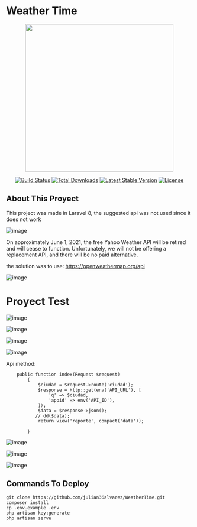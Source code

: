 
# Weather Time

<p align="center"><a href="https://laravel.com" target="_blank"><img src="https://raw.githubusercontent.com/laravel/art/master/logo-lockup/5%20SVG/2%20CMYK/1%20Full%20Color/laravel-logolockup-cmyk-red.svg" width="400"></a></p>

<p align="center">
<a href="https://travis-ci.org/laravel/framework"><img src="https://travis-ci.org/laravel/framework.svg" alt="Build Status"></a>
<a href="https://packagist.org/packages/laravel/framework"><img src="https://img.shields.io/packagist/dt/laravel/framework" alt="Total Downloads"></a>
<a href="https://packagist.org/packages/laravel/framework"><img src="https://img.shields.io/packagist/v/laravel/framework" alt="Latest Stable Version"></a>
<a href="https://packagist.org/packages/laravel/framework"><img src="https://img.shields.io/packagist/l/laravel/framework" alt="License"></a>
</p>


## About This Proyect

This project was made in Laravel 8, the suggested api was not used since it does not work

![image](https://user-images.githubusercontent.com/31891276/129647791-d4522400-78fb-477e-b085-8e4c6258b98f.png)

On approximately June 1, 2021, the free Yahoo Weather API will be retired and will cease to function. Unfortunately, we will not be offering a replacement API, and there will be no paid alternative.

the solution was to use: https://openweathermap.org/api 


![image](https://user-images.githubusercontent.com/31891276/129647869-841a0d5c-322f-4e0b-988c-93edea39687a.png)


# Proyect Test

![image](https://user-images.githubusercontent.com/31891276/129647953-73bad2db-a11f-46a3-abde-200b8bf9348b.png)

![image](https://user-images.githubusercontent.com/31891276/129647981-e504019d-dc2e-4686-954a-3124dd386ba4.png)

![image](https://user-images.githubusercontent.com/31891276/129647989-74059c38-974c-44aa-add7-22e79271f03e.png)

![image](https://user-images.githubusercontent.com/31891276/129648020-9c484b87-2cb1-431e-9dda-75925df78290.png)

Api method:

        public function index(Request $request)
            {
                $ciudad = $request->route('ciudad');
                $response = Http::get(env('API_URL'), [
                    'q' => $ciudad,
                    'appid' => env('API_ID'),
                ]);
                $data = $response->json();
               // dd($data);
                return view('reporte', compact('data'));

            }

![image](https://user-images.githubusercontent.com/31891276/129648072-3ea287e5-2006-48ed-ba51-8d546d2c2cc3.png)

![image](https://user-images.githubusercontent.com/31891276/129648108-f1efd218-99d8-42ee-bfaa-19f7b341483a.png)


![image](https://user-images.githubusercontent.com/31891276/129648124-84d5faf8-3b05-4a2e-b1f7-0da444351fb4.png)


## Commands To Deploy

    git clone https://github.com/julian36alvarez/WeatherTime.git
    composer install
    cp .env.example .env
    php artisan key:generate
    php artisan serve
